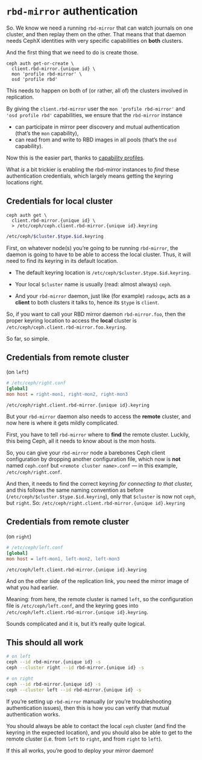 # `rbd-mirror` authentication

<!-- Note --> 
So. We know we need a running `rbd-mirror` that can watch journals on
one cluster, and then replay them on the other. That means that that
daemon needs CephX identities with very specific capabilities on
**both** clusters.

And the first thing that we need to do is create those.


```
ceph auth get-or-create \
  client.rbd-mirror.{unique id} \
  mon 'profile rbd-mirror' \
  osd 'profile rbd'
```

<!-- Note --> 
This needs to happen on both of (or rather, all of) the clusters
involved in replication.

By giving the `client.rbd-mirror` user the `mon 'profile rbd-mirror'`
and `'osd profile rbd'` capabilities, we ensure that the `rbd-mirror`
instance

* can participate in mirror peer discovery and mutual authentication
  (that’s the `mon` capability),
* can read from and write to RBD images in all pools (that’s the `osd`
  capability).

Now this is the easier part, thanks to [capability
profiles](http://docs.ceph.com/docs/nautilus/rados/operations/user-management/#authorization-capabilities).

What *is* a bit trickier is enabling the rbd-mirror instances to
*find* these authentication credentials, which largely means getting
the keyring locations right.


## Credentials for local cluster

```
ceph auth get \
  client.rbd-mirror.{unique id} \
  > /etc/ceph/ceph.client.rbd-mirror.{unique id}.keyring
```

```bash
/etc/ceph/$cluster.$type.$id.keyring
```

<!-- Note --> 
First, on whatever node(s) you’re going to be running `rbd-mirror`,
the daemon is going to have to be able to access the local
cluster. Thus, it will need to find its keyring in its default
location.

* The default keyring location is
  `/etc/ceph/$cluster.$type.$id.keyring`.

* Your local `$cluster` name is usually (read: almost always) `ceph`.

* And your `rbd-mirror` daemon, just like (for example) `radosgw`,
  acts as a **client** to both clusters it talks to, hence its `$type`
  is `client`.

So, if you want to call your RBD mirror daemon
`rbd-mirror.foo`, then the proper keyring
location to access the **local** cluster is
`/etc/ceph/ceph.client.rbd-mirror.foo.keyring`.

So far, so simple.


## Credentials from remote cluster 
(on `left`)

```ini
# /etc/ceph/right.conf
[global]
mon host = right-mon1, right-mon2, right-mon3
```

```
/etc/ceph/right.client.rbd-mirror.{unique id}.keyring
```

<!-- Note --> 
But your `rbd-mirror` daemon also needs to access the **remote**
cluster, and now here is where it gets mildly complicated.

First, you have to tell `rbd-mirror` where to **find** the remote
cluster. Luckily, this being Ceph, all it needs to know about is the
mon hosts.

So, you can give your `rbd-mirror` node a barebones Ceph client
configuration by dropping another configuration file, which now is
**not** named `ceph.conf` but `<remote cluster name>.conf` — in this
example, `/etc/ceph/right.conf`.

And then, it needs to find the correct keyring *for connecting to that
cluster,* and this follows the same naming convention as before
(`/etc/ceph/$cluster.$type.$id.keyring`), only that `$cluster` is now
not `ceph`, but `right`. So:
`/etc/ceph/right.client.rbd-mirror.{unique id}.keyring`


## Credentials from remote cluster 
(on `right`)

```ini
# /etc/ceph/left.conf
[global]
mon host = left-mon1, left-mon2, left-mon3
```

```
/etc/ceph/left.client.rbd-mirror.{unique id}.keyring
```

<!-- Note --> 
And on the other side of the replication link, you need the mirror
image of what you had earlier.

Meaning: from here, the remote cluster is named `left`, so the
configuration file is `/etc/ceph/left.conf`, and the keyring goes into 
`/etc/ceph/left.client.rbd-mirror.{unique id}.keyring`.

Sounds complicated and it is, but it’s really quite logical.


## This should all work

```bash
# on left
ceph --id rbd-mirror.{unique id} -s
ceph --cluster right --id rbd-mirror.{unique id} -s

# on right
ceph --id rbd-mirror.{unique id} -s
ceph --cluster left --id rbd-mirror.{unique id} -s
```

<!-- Note --> 
If you’re setting up `rbd-mirror` manually (or you’re troubleshooting
authentication issues), then this is how you can verify that mutual
authentication works.

You should always be able to contact the local
`ceph` cluster (and find the keyring in the expected location), and
you should also be able to get to the remote cluster (i.e. from `left`
to `right`, and from `right` to `left`).

If this all works, you’re good to deploy your mirror daemon!
